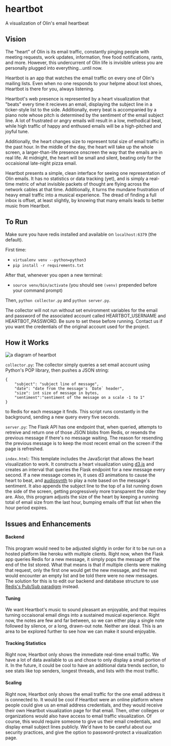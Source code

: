 # heartbot
A visualization of Olin's email heartbeat

## Vision

The "heart" of Olin is its email traffic, constantly pinging people with meeting requests, work updates, information, free food notifications, rants, and more.  However, this undercurrent of Olin life is invisible unless you are personally plugged into everything...until now.

Heartbot is an app that watches the email traffic on every one of Olin's mailing lists.  Even when no one responds to your helpme about lost shoes, Heartbot is there for you, always listening.

Heartbot's web presence is represented by a heart visualization that "beats" every time it recieves an email, displaying the subject line in a ticker-style list to the side.  Additionally, every beat is accompanied by a piano note whose pitch is determined by the sentiment of the email subject line.  A lot of frustrated or angry emails will result in a low, methodical beat, while high traffic of happy and enthused emails will be a high-pitched and joyful tune.  

Additionally, the heart changes size to represent total size of email traffic in the past hour.  In the middle of the day, the heart will take up the whole screen, a larger-than-life presence onscreen the way that the emails are in real life.  At midnight, the heart will be small and silent, beating only for the occaisional late-night pizza email.

Heartbot presents a simple, clean interface for seeing one representation of Olin emails.  It has no statistics or data tracking (yet), and is simply a real-time metric of what invisible packets of thought are flying across the network cables at that time.  Additionally, it turns the mundane frustration of heavy email traffic into a musical experience.  The dread of finding a full inbox is offset, at least slightly, by knowing that many emails leads to better music from Heartbot.

## To Run

Make sure you have redis installed and available on `localhost:6379` (the default).

First time:
  - `virtualenv venv --python=python3`
  - `pip install -r requirements.txt`

After that, whenever you open a new terminal:
  - `source venv/bin/activate` (you should see `(venv)` prepended before your command prompt)

Then, `python collector.py` and `python server.py`.

The collector will not run without set environment variables for the email and password of the associated account called HEARTBOT_USERNAME and HEARTBOT_PASSWORD.  Be sure to set these before running.  Contact us if you want the credentials of the original account used for the project.

## How it Works

![a diagram of heartbot](https://github.com/aloverso/heartbot/blob/master/heartbot.png)

`collector.py`: The collector simply queries a set email account using Python's POP library, then pushes a JSON string:
```
{
	"subject": "subject line of message",
	"date": "date from the message's `Date` header",
	"size": int size of message in bytes,
	"sentiment":"sentiment of the message on a scale -1 to 1"
}
```
to Redis for each message it finds.  This script runs constantly in the background, sending a new query every five seconds.

`server.py`: The Flask API has one endpoint that, when queried, attempts to retreive and return one of those JSON blobs from Redis, or resends the previous message if there's no message waiting.  The reason for resending the previous message is to keep the most recent email on the screen if the page is refreshed.

`index.html`: This template includes the JavaScript that allows the heart visualization to work.  It constructs a heart visualization using [d3.js](https://d3js.org/) and creates an interval that queries the Flask endpoint for a new message every second.  If a new message comes in, it uses d3 animations to cause the heart to beat, and [audiosynth](http://keithwhor.github.io/audiosynth/) to play a note based on the message's sentiment.  It also appends the subject line to the top of a list running down the side of the screen, getting progressively more transparent the older they are.  Also, this program adjusts the size of the heart by keeping a running total of email size from the last hour, bumping emails off that list when the hour period expires.

## Issues and Enhancements

#### Backend
This program would need to be adjusted slightly in order for it to be run on a hosted platform like heroku with multiple clients.  Right now, when the Flask app queries Redis for a new message, it simply pops the message off the end of the list stored.  What that means is that if multiple clients were making that request, only the first one would get the new message, and the rest would encounter an empty list and be told there were no new messages.  The solution for this is to edit our backend and database structure to use [Redis's Pub/Sub paradigm](https://redis.io/topics/pubsub) instead.

#### Tuning
We want Heartbot's music to sound pleasant an enjoyable, and that requires turning occaisonal email dings into a sustained musical experience.  Right now, the notes are few and far between, so we can either play a single note followed by silence, or a long, drawn-out note.  Neither are ideal.  This is an area to be explored further to see how we can make it sound enjoyable.

#### Tracking Statistics
Right now, Heartbot only shows the immediate real-time email traffic.  We have a lot of data available to us and chose to only display a small portion of it.  In the future, it could be cool to have an additional data trends section, to see stats like top senders, longest threads, and lists with the most traffic.

#### Scaling
Right now, Heartbot only shows the email traffic for the one email address it is connected to.  It would be cool if Heartbot were an online platform where people could give us an email address credentials, and they would receive their own Heartbot visualization page for that email.  Then, other colleges or organizations would also have access to email traffic visualization.  Of course, this would require someone to give us their email credentials, and display email subject lines publicly.  We'd have to be careful about our security practices, and give the option to password-protect a visualization page.